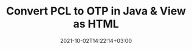 ---
############################# Static ############################
layout: "autogen"
date: 2021-10-02T14:22:14+03:00
draft: false
path: "total/java/conversion/pcl-to-otp/"

############################# Head ############################
head_title: "Convert PCL to OTP in Java - Sample Java Code"
head_description: "Java document conversion library to convert PCL to OTP and 100+ other file formats in Java & J2SE applications. View the Converted OTP document as HTML viewer."

############################# Header ############################
title: "Convert PCL to OTP in Java & View as HTML"
description: "Programmatically convert PCL to OTP in Java & J2SE platforms using flexible document manipulation options to customize the resultant document. Convert the complete document or some specific pages based on page numbers or selective page ranges using Java document conversion library."

############################# SubMenu ############################
submenu:
    enable: false

############################# Content ############################
content:
    enable: true
    block:
    - title_left: "PCL to OTP Conversion in Java"
      content_left: |
          Perform PCL to OTP file conversion in three simple steps using Java. View the converted document as HTML without any external software dependency.

          -   Create a new instance of **Converter** class and load the PCL file
          -   Set **ConvertOptions** for the OTP document type
          -   Call **Convert** method of **Converter** class instance for conversion to OTP
          -   Set options for HTML viewer
          -   Create **Viewer** object to view converted OTP as HTML
          
      title_right: "Convert Remotely Located Documents"
      content_right: |
          You require `GroupDocs.Conversion` & `GroupDocs.Viewer` namespaces to convert between a wide range of popular document types such as PDF, Microsoft Word, Excel, PowerPoint, Project, Outlook, HTML, diagrams and image file formats. Explore other [Java APIs for Office documents](https://products.conholdate.com/total/java/) as offered by Conholdate.Total.
          
          Get the respective assembly files from the [downloads](https://downloads.conholdate.com/total/java) or fetch the whole package from [Maven](https://repository.conholdate.com/webapp/#/artifacts/browse/tree/General/repo) to add 'Conholdate.Total` directly in your workspace.
          
      code: |
          ```cs {linenos=false}
          // Convert PCL to OTP using GroupDocs.Conversion API
          // Load the source PCL file to be converted
          Converter converter = new Converter("input.pcl");

          // Get the convert options ready for the target OTP format
          ConvertOptions convertOptions = new FileType().fromExtension("otp").getConvertOptions();

          // Convert to OTP format
          converter.convert("output.otp", convertOptions);

          // Create Viewer object to view the converted OTP as HTML
          try (Viewer viewer = new Viewer("output.otp"))
          {
              // Set options for HTML viewer
              HtmlViewOptions viewOptions = HtmlViewOptions.forEmbeddedResources("output{0}.html");

              // View converted OTP as HTML
              viewer.view(viewOptions);
          }
          ```
    - title_left: "Convert Password Protected PCL to OTP"
      content_left: |
          Accurately load and convert documents that are protected with a password within your Java based applications. The file format conversion API also supports rendering remote documents from different sources including S3, Blob, FTP, Stream, URL or a local disk.

          -   Create new instance of **Converter** class and pass source document path
          -   Instantiate the proper **ConvertOptions** class e.g. (**PdfConvertOptions**, **WordProcessingConvertOptions**, **SpreadsheetConvertOptions** etc.)
          -   Call **convert** method of **Converter** class instance and pass filename for the converted document
        
      title_right: "Source Document Information Extraction"
      content_right: |
          The documents information extraction feature not only allows getting the basic information about the source document file but it also supports extracting some valuable file-format specific information such as project start and end dates of a Microsoft Project file, any printing restrictions on a PDF document, list of folders enclosed in an Outlook data file etc. 

          Convert popular document file formats on different operating systems such as Windows, Linux or macOS while using development environments such as NetBeans, IntelliJ IDEA and Eclipse.
          
      code: |
          ```cs {linenos=false}
          // Load and convert password protected documents
          WordProcessingLoadOptions loadOptions = new WordProcessingLoadOptions();
          loadOptions.setPassword("12345");

          // Create an instance of Converter class and pass source document path and the load options delegate as a constructor parameters
          Converter converter = new Converter("input.pcl", loadOptions);

          // Instantiate PdfConvertOptions class
          PdfConvertOptions options = new PdfConvertOptions();

          // Call convert method of Converter class instance and pass filename for the converted document and the instance of ConvertOptions from the previous step
          converter.convert("output.otp, options);
          ```
############################# About Formats ############################
about_formats:
    enable: false
############################# More Formats ############################
more_formats:
    enable: true
    auto: false
    other_out_formats: PDF DOCX DOT DOTX DOTM TXT RTF HTML MHTML XLS XLSX XLSM XLT XLTX XLTM DIF PPT PPTX PPS PPSX POT POTX POTM ODT OTT EMZ WMZ SVGZ TEX DCM WMF BMP PNG GIF JPEG TIFF
############################# Back to top ###############################
back_to_top:
  enable: true
---
